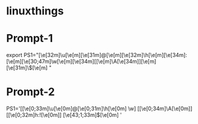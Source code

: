 # linuxthings

# Prompt-1
export PS1="\[\e[32m\]\u\[\e[m\]\[\e[31m\]@\[\e[m\]\[\e[32m\]\h\[\e[m\]\[\e[34m\]:\[\e[m\]\[\e[30;47m\]\w\[\e[m\]\[\e[34m\][\[\e[m\]\A\[\e[34m\]]\[\e[m\]\[\e[31m\]\\$\[\e[m\] "

# Prompt-2
PS1='[\[\e[0;33m\]\u\[\e[0m\]@\[\e[0;31m\]\h\[\e[0m\] \w] [\[\e[0;34m\]\A\[\e[0m\]] [\[\e[0;32m\]h:\!\[\e[0m\]] \[\e[43;1;33m\]\$\[\e[0m\] '
